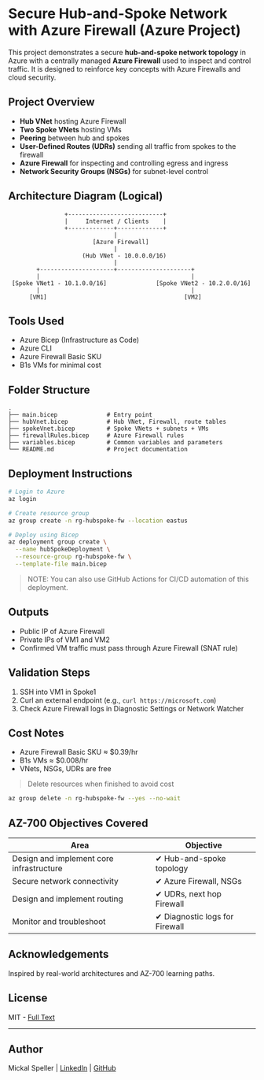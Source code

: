 # Secure Hub-and-Spoke Network with Azure Firewall (Azure Project)

This project demonstrates a secure **hub-and-spoke network topology** in Azure with a centrally managed **Azure Firewall** used to inspect and control traffic. It is designed to reinforce key concepts with Azure Firewalls and cloud security.



## Project Overview

- **Hub VNet** hosting Azure Firewall
- **Two Spoke VNets** hosting VMs
- **Peering** between hub and spokes
- **User-Defined Routes (UDRs)** sending all traffic from spokes to the firewall
- **Azure Firewall** for inspecting and controlling egress and ingress
- **Network Security Groups (NSGs)** for subnet-level control



## Architecture Diagram (Logical)
```
                +---------------------------+
                |     Internet / Clients    |
                +-------------+-------------+
                              |
                        [Azure Firewall]
                              |
                     (Hub VNet - 10.0.0.0/16)
                              |
        +---------------------+---------------------+
        |                                           |
 [Spoke VNet1 - 10.1.0.0/16]              [Spoke VNet2 - 10.2.0.0/16]
        |                                           |
      [VM1]                                       [VM2]
```



## Tools Used

- Azure Bicep (Infrastructure as Code)
- Azure CLI
- Azure Firewall Basic SKU
- B1s VMs for minimal cost



## Folder Structure

```
.
├── main.bicep              # Entry point
├── hubVnet.bicep           # Hub VNet, Firewall, route tables
├── spokeVnet.bicep         # Spoke VNets + subnets + VMs
├── firewallRules.bicep     # Azure Firewall rules
├── variables.bicep         # Common variables and parameters
└── README.md               # Project documentation
```



## Deployment Instructions

```bash
# Login to Azure
az login

# Create resource group
az group create -n rg-hubspoke-fw --location eastus

# Deploy using Bicep
az deployment group create \
  --name hubSpokeDeployment \
  --resource-group rg-hubspoke-fw \
  --template-file main.bicep
```

> NOTE: You can also use GitHub Actions for CI/CD automation of this deployment.



## Outputs
- Public IP of Azure Firewall
- Private IPs of VM1 and VM2
- Confirmed VM traffic must pass through Azure Firewall (SNAT rule)



## Validation Steps

1. SSH into VM1 in Spoke1
2. Curl an external endpoint (e.g., `curl https://microsoft.com`)
3. Check Azure Firewall logs in Diagnostic Settings or Network Watcher



## Cost Notes
- Azure Firewall Basic SKU ≈ $0.39/hr
- B1s VMs ≈ $0.008/hr
- VNets, NSGs, UDRs are free

> Delete resources when finished to avoid cost

```bash
az group delete -n rg-hubspoke-fw --yes --no-wait
```



## AZ-700 Objectives Covered

| Area | Objective |
|------|-----------|
| Design and implement core infrastructure | ✔ Hub-and-spoke topology |
| Secure network connectivity | ✔ Azure Firewall, NSGs |
| Design and implement routing | ✔ UDRs, next hop Firewall |
| Monitor and troubleshoot | ✔ Diagnostic logs for Firewall |



## Acknowledgements

Inspired by real-world architectures and AZ-700 learning paths.



## License
MIT - [Full Text](https://opensource.org/licenses/MIT)

---

## Author
Mickal Speller | [LinkedIn](https://linkedin.com/in/mickalspeller) | [GitHub](https://github.com/yourgithub)
